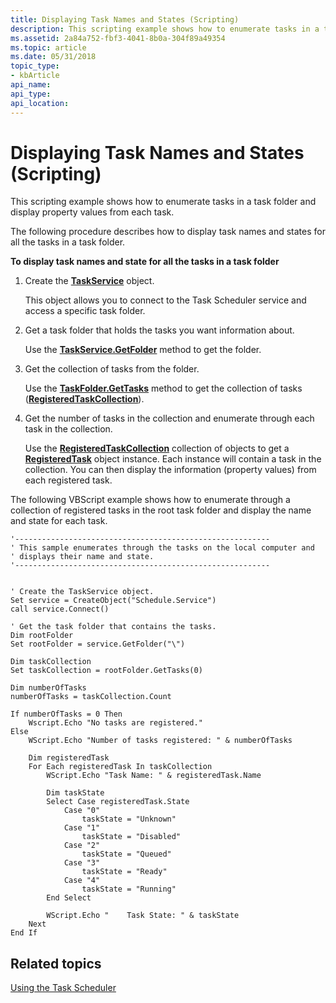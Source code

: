 ```yaml
---
title: Displaying Task Names and States (Scripting)
description: This scripting example shows how to enumerate tasks in a task folder and display property values from each task.
ms.assetid: 2a84a752-fbf3-4041-8b0a-304f89a49354
ms.topic: article
ms.date: 05/31/2018
topic_type: 
- kbArticle
api_name: 
api_type: 
api_location: 
---
```


# Displaying Task Names and States (Scripting)

This scripting example shows how to enumerate tasks in a task folder and display property values from each task.

The following procedure describes how to display task names and states for all the tasks in a task folder.

**To display task names and state for all the tasks in a task folder**

1.  Create the [**TaskService**](taskservice.md) object.

    This object allows you to connect to the Task Scheduler service and access a specific task folder.

2.  Get a task folder that holds the tasks you want information about.

    Use the [**TaskService.GetFolder**](taskservice-getfolder.md) method to get the folder.

3.  Get the collection of tasks from the folder.

    Use the [**TaskFolder.GetTasks**](taskfolder-gettasks.md) method to get the collection of tasks ([**RegisteredTaskCollection**](registeredtaskcollection.md)).

4.  Get the number of tasks in the collection and enumerate through each task in the collection.

    Use the [**RegisteredTaskCollection**](registeredtaskcollection.md) collection of objects to get a [**RegisteredTask**](registeredtask.md) object instance. Each instance will contain a task in the collection. You can then display the information (property values) from each registered task.

The following VBScript example shows how to enumerate through a collection of registered tasks in the root task folder and display the name and state for each task.


```VB
'---------------------------------------------------------
' This sample enumerates through the tasks on the local computer and
' displays their name and state.
'---------------------------------------------------------


' Create the TaskService object.
Set service = CreateObject("Schedule.Service")
call service.Connect()

' Get the task folder that contains the tasks. 
Dim rootFolder
Set rootFolder = service.GetFolder("\")
 
Dim taskCollection
Set taskCollection = rootFolder.GetTasks(0)

Dim numberOfTasks
numberOfTasks = taskCollection.Count

If numberOfTasks = 0 Then 
    Wscript.Echo "No tasks are registered."
Else
    WScript.Echo "Number of tasks registered: " & numberOfTasks
    
    Dim registeredTask
    For Each registeredTask In taskCollection
        WScript.Echo "Task Name: " & registeredTask.Name
    
        Dim taskState 
        Select Case registeredTask.State 
            Case "0"
                taskState = "Unknown"
            Case "1"
                taskState = "Disabled"
            Case "2"
                taskState = "Queued"
            Case "3"
                taskState = "Ready"
            Case "4"
                taskState = "Running"
        End Select

        WScript.Echo "    Task State: " & taskState
    Next
End If

```



## Related topics

<dl> <dt>

[Using the Task Scheduler](using-the-task-scheduler.md)
</dt> </dl>

 

 




